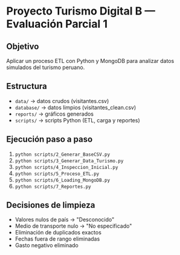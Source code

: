 # Proyecto Turismo Digital B — Evaluación Parcial 1

## Objetivo
Aplicar un proceso ETL con Python y MongoDB para analizar datos simulados del turismo peruano.

## Estructura
- `data/` → datos crudos (visitantes.csv)
- `database/` → datos limpios (visitantes_clean.csv)
- `reports/` → gráficos generados
- `scripts/` → scripts Python (ETL, carga y reportes)

## Ejecución paso a paso
1. `python scripts/2_Generar_BaseCSV.py`
2. `python scripts/3_Generar_Data_Turismo.py`
3. `python scripts/4_Inspeccion_Inicial.py`
4. `python scripts/5_Proceso_ETL.py`
5. `python scripts/6_Loading_MongoDB.py`
6. `python scripts/7_Reportes.py`

## Decisiones de limpieza
- Valores nulos de país → "Desconocido"
- Medio de transporte nulo → "No especificado"
- Eliminación de duplicados exactos
- Fechas fuera de rango eliminadas
- Gasto negativo eliminado
